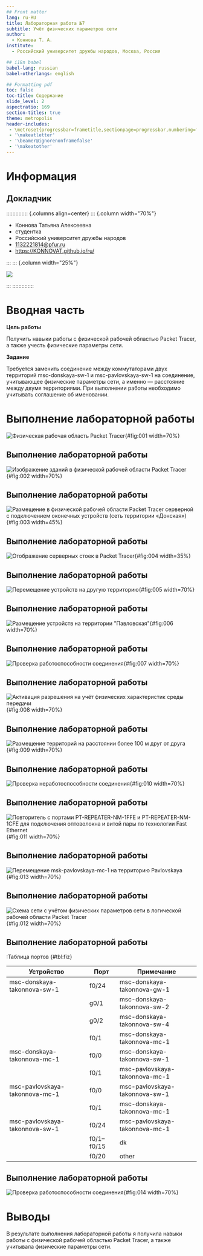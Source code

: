 ```yaml
---
## Front matter
lang: ru-RU
title: Лабораторная работа №7
subtitle: Учёт физических параметров сети
author:
  - Коннова Т. А.
institute:
  - Российский университет дружбы народов, Москва, Россия

## i18n babel
babel-lang: russian
babel-otherlangs: english

## Formatting pdf
toc: false
toc-title: Содержание
slide_level: 2
aspectratio: 169
section-titles: true
theme: metropolis
header-includes:
 - \metroset{progressbar=frametitle,sectionpage=progressbar,numbering=fraction}
 - '\makeatletter'
 - '\beamer@ignorenonframefalse'
 - '\makeatother'
---
```


# Информация

## Докладчик

:::::::::::::: {.columns align=center}
::: {.column width="70%"}

  * Коннова Татьяна Алексеевна
  * студентка
  * Российский университет дружбы народов
  * [1132221814@pfur.ru](mailto:1132221814@pfur.ru)
  * <https://KONNOVAT.github.io/ru/>

:::
::: {.column width="25%"}

![](./image/takonnova.png)

:::
::::::::::::::

# Вводная часть

**Цель работы**

Получить навыки работы с физической рабочей областью Packet Tracer,
а также учесть физические параметры сети.

**Задание**

Требуется заменить соединение между коммутаторами двух территорий
msc-donskaya-sw-1 и msc-pavlovskaya-sw-1 на соединение, учитывающее физические параметры сети, а именно — расстояние между двумя
территориями.
При выполнении работы необходимо учитывать соглашение об именовании.

# Выполнение лабораторной работы

![Физическая рабочая область Packet Tracer](image/1.png){#fig:001 width=70%}

## Выполнение лабораторной работы

![Изображение зданий в физической рабочей области Packet Tracer](image/2.png){#fig:002 width=70%}

## Выполнение лабораторной работы

![Размещение в физической рабочей области Packet Tracer серверной с подключением оконечных устройств (сеть территории «Донская»)](image/3.png){#fig:003 width=45%}

## Выполнение лабораторной работы

![Отображение серверных стоек в Packet Tracer](image/4.png){#fig:004 width=35%}

## Выполнение лабораторной работы

![Перемещение устройств на другую территорию](image/5.png){#fig:005 width=70%}

## Выполнение лабораторной работы

![Размещение устройств на территории "Павловская"](image/6.png){#fig:006 width=70%}

## Выполнение лабораторной работы

![Проверка работоспособности соединения](image/7.png){#fig:007 width=70%}

## Выполнение лабораторной работы

![Активация разрешения на учёт физических характеристик среды передачи](image/8.png){#fig:008 width=70%}

## Выполнение лабораторной работы

![Размещение территорий на расстоянии более 100 м друг от друга](image/9.png){#fig:009 width=70%}

## Выполнение лабораторной работы

![Проверка неработоспособности соединения](image/10.png){#fig:010 width=70%}

## Выполнение лабораторной работы

![Повторитель с портами PT-REPEATER-NM-1FFE и PT-REPEATER-NM-1CFE для подключения оптоволокна и витой пары по технологии Fast Ethernet](image/11.png){#fig:011 width=70%}

## Выполнение лабораторной работы

![Перемещение msk-pavlovskaya-mc-1 на территорию Pavlovskaya](image/13.png){#fig:013 width=70%}

## Выполнение лабораторной работы

![Схема сети с учётом физических параметров сети в логической рабочей области Packet Tracer](image/12.png){#fig:012 width=70%}

## Выполнение лабораторной работы

:Таблица портов {#tbl:fiz}

| Устройство                       | Порт        | Примечание                         |
|----------------------------------|-------------|------------------------------------|
| msc-donskaya-takonnova-sw-1       | f0/24       | msc-donskaya-takonnova-gw-1         |
|                                  | g0/1        | msc-donskaya-takonnova-sw-2         |
|                                  | g0/2        | msc-donskaya-takonnova-sw-4         |
|                                  | f0/1        | msc-donskaya-takonnova-mc-1         |
| msc-donskaya-takonnova-mc-1       | f0/0        | msc-donskaya-takonnova-sw-1         |
|                                  | f0/1        | msc-pavlovskaya-takonnova-mc-1      |
| msc-pavlovskaya-takonnova-mc-1    | f0/0        | msc-pavlovskaya-takonnova-sw-1      |
|                                  | f0/1        | msc-donskaya-takonnova-mc-1         |
| msc-pavlovskaya-takonnova-sw-1    | f0/24       | msc-pavlovskaya-takonnova-mc-1      |
|                                  | f0/1–f0/15  | dk                                 |
|                                  | f0/20       | other                              |

## Выполнение лабораторной работы

![Проверка работоспособности соединения](image/14.png){#fig:014 width=70%}

# Выводы

В результате выполнения лабораторной работы я получила навыки работы с физической рабочей областью Packet Tracer,
а также учитывала физические параметры сети.